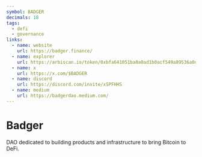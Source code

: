 ```yaml
---
symbol: BADGER
decimals: 18
tags:
  - defi
  - governance
links:
  - name: website
    url: https://badger.finance/
  - name: explorer
    url: https://arbiscan.io/token/0xbfa641051ba0a0ad1b0acf549a89536a0d76472e
  - name: x
    url: https://x.com/$BADGER
  - name: discord
    url: https://discord.com/invite/xSPFHHS
  - name: medium
    url: https://badgerdao.medium.com/
---
```


# Badger

DAO dedicated to building products and infrastructure to bring Bitcoin to DeFi.
